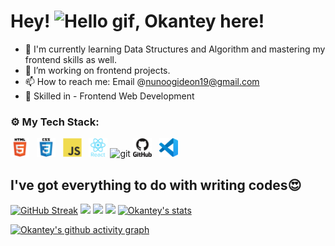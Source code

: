 


# Hey! <img src="https://user-images.githubusercontent.com/1303154/88677602-1635ba80-d120-11ea-84d8-d263ba5fc3c0.gif" width="28px" alt="Hello gif">, Okantey here!

- 🌱 I'm currently learning Data Structures and Algorithm and mastering my frontend skills as well.
- 🌱 I’m  working on frontend projects.
- 📫 How to reach me: Email @nunoogideon19@gmail.com
- 🌌 Skilled in - Frontend Web Development
<h3 align="left">⚙ My Tech Stack:</h3>

<p align="left">
<!-- <img src="https://raw.githubusercontent.com/devicons/devicon/master/icons/python/python-original.svg" alt="python" width="30" >&nbsp;&nbsp; -->
<!-- <img src="images/Qt.png" alt="PyQt" width="30" />&nbsp;&nbsp; -->
<!-- <img src="https://raw.githubusercontent.com/devicons/devicon/master/icons/mysql/mysql-original-wordmark.svg" alt="mysql" width="30" >&nbsp;&nbsp; -->
<!-- <img src="https://raw.githubusercontent.com/github/explore/2d218e3aa252dc90eef269b34eeec1fbd15dc07e/topics/sqlite/sqlite.png" alt="SQLite" width="30" >&nbsp;&nbsp; -->
<img src="https://raw.githubusercontent.com/devicons/devicon/master/icons/html5/html5-original-wordmark.svg" alt="html5" width="30" >&nbsp;&nbsp; 
<img src="https://raw.githubusercontent.com/devicons/devicon/master/icons/css3/css3-original-wordmark.svg" alt="css3" width="30" >&nbsp;&nbsp; 
<!-- <img src="https://raw.githubusercontent.com/devicons/devicon/master/icons/sass/sass-original.svg" alt="Sass" width="30" >&nbsp;&nbsp;  -->
<!-- <img src="./images/SC-logo.jpg" alt="Styled Components" width="30" >&nbsp;&nbsp;  -->
<img src="https://raw.githubusercontent.com/devicons/devicon/master/icons/javascript/javascript-original.svg" alt="javascript" width="30" >&nbsp;&nbsp; 
<img src="https://raw.githubusercontent.com/devicons/devicon/master/icons/react/react-original-wordmark.svg" alt="react" width="30"/> 
<img src="https://www.vectorlogo.zone/logos/git-scm/git-scm-icon.svg" alt="git" width="30" > 
<img src="https://raw.githubusercontent.com/devicons/devicon/master/icons/github/github-original-wordmark.svg" alt="mysql" width="30" >&nbsp;&nbsp;
<img src="https://raw.githubusercontent.com/github/explore/80688e429a7d4ef2fca1e82350fe8e3517d3494d/topics/visual-studio-code/visual-studio-code.png" alt="Visual Studio Code" width="30" >
</p>

## **I've got everything to do with writing codes😍**
[![GitHub Streak](https://github-readme-streak-stats.herokuapp.com?user=Okantey&theme=dracula&hide_border=true)](https://git.io/streak-stats)
![](http://github-profile-summary-cards.vercel.app/api/cards/profile-details?username=Okantey&theme=github_dark)
![](http://github-profile-summary-cards.vercel.app/api/cards/repos-per-language?username=Okantey&theme=github_dark)
![](http://github-profile-summary-cards.vercel.app/api/cards/most-commit-language?username=Okantey&theme=github_dark)
[![Okantey's stats](https://github-readme-stats.vercel.app/api?username=Okantey&show_icons=true&count_private=true&theme=github_dark)](https://github.com/Okantey)

 
[![Okantey's github activity graph](https://github-readme-activity-graph.cyclic.app/graph?username=Okantey&bg_color=000000&color=7e4c9e&line=754c9e&point=3f3e41&area=true&hide_border=true&count_private=true)](https://github.com/ashutosh00710/github-readme-activity-graph) 
